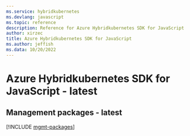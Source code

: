 ```yaml
---
ms.service: hybridkubernetes
ms.devlang: javascript
ms.topic: reference
description: Reference for Azure Hybridkubernetes SDK for JavaScript
author: xirzec
title: Azure Hybridkubernetes SDK for JavaScript
ms.author: jeffish
ms.data: 10/20/2022
---
```

# Azure Hybridkubernetes SDK for JavaScript - latest

## Management packages - latest
[!INCLUDE [mgmt-packages](hybridkubernetes-mgmt-index.md)]